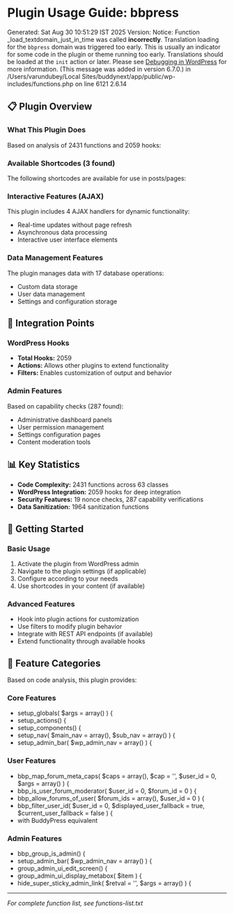 # Plugin Usage Guide: bbpress
Generated: Sat Aug 30 10:51:29 IST 2025
Version: 
Notice: Function _load_textdomain_just_in_time was called <strong>incorrectly</strong>. Translation loading for the <code>bbpress</code> domain was triggered too early. This is usually an indicator for some code in the plugin or theme running too early. Translations should be loaded at the <code>init</code> action or later. Please see <a href="https://developer.wordpress.org/advanced-administration/debug/debug-wordpress/">Debugging in WordPress</a> for more information. (This message was added in version 6.7.0.) in /Users/varundubey/Local Sites/buddynext/app/public/wp-includes/functions.php on line 6121
2.6.14

## 📋 Plugin Overview

### What This Plugin Does
Based on analysis of 2431 functions and 2059 hooks:

### Available Shortcodes (3 found)

The following shortcodes are available for use in posts/pages:

### Interactive Features (AJAX)
This plugin includes 4 AJAX handlers for dynamic functionality:
- Real-time updates without page refresh
- Asynchronous data processing
- Interactive user interface elements

### Data Management Features
The plugin manages data with 17 database operations:
- Custom data storage
- User data management
- Settings and configuration storage


## 🔌 Integration Points

### WordPress Hooks
- **Total Hooks:** 2059
- **Actions:** Allows other plugins to extend functionality
- **Filters:** Enables customization of output and behavior

### Admin Features
Based on capability checks (287 found):
- Administrative dashboard panels
- User permission management
- Settings configuration pages
- Content moderation tools

## 📊 Key Statistics
- **Code Complexity:** 2431 functions across 63 classes
- **WordPress Integration:** 2059 hooks for deep integration
- **Security Features:** 19 nonce checks, 287 capability verifications
- **Data Sanitization:** 1964 sanitization functions

## 🚀 Getting Started

### Basic Usage
1. Activate the plugin from WordPress admin
2. Navigate to the plugin settings (if applicable)
3. Configure according to your needs
4. Use shortcodes in your content (if available)

### Advanced Features
- Hook into plugin actions for customization
- Use filters to modify plugin behavior
- Integrate with REST API endpoints (if available)
- Extend functionality through available hooks

## 📖 Feature Categories

Based on code analysis, this plugin provides:

### Core Features
- setup_globals( $args = array() ) {
- setup_actions() {
- setup_components() {
- setup_nav( $main_nav = array(), $sub_nav = array() ) {
- setup_admin_bar( $wp_admin_nav = array() ) {

### User Features
- bbp_map_forum_meta_caps( $caps = array(), $cap = '', $user_id = 0, $args = array() ) {
- bbp_is_user_forum_moderator( $user_id = 0, $forum_id = 0 ) {
- bbp_allow_forums_of_user( $forum_ids = array(), $user_id = 0 ) {
- bbp_filter_user_id( $user_id = 0, $displayed_user_fallback = true, $current_user_fallback = false ) {
- with BuddyPress equivalent

### Admin Features
- bbp_group_is_admin() {
- setup_admin_bar( $wp_admin_nav = array() ) {
- group_admin_ui_edit_screen() {
- group_admin_ui_display_metabox( $item ) {
- hide_super_sticky_admin_link( $retval = '', $args = array() ) {

---
*For complete function list, see functions-list.txt*
